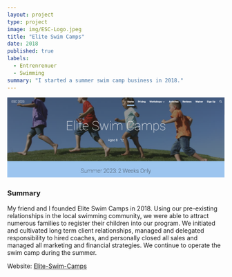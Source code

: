 ```yaml
---
layout: project
type: project
image: img/ESC-Logo.jpeg
title: "Elite Swim Camps"
date: 2018
published: true
labels:
  - Entrenrenuer
  - Swimming
summary: "I started a summer swim camp business in 2018."
---
```


<div class="text-center p-4">
  <img width="600px" src="../img/ESC-homepage.png" class="img-thumbnail" >
</div>

### Summary

My friend and I founded Elite Swim Camps in 2018. Using our pre-existing relationships in the local swimming community, we were able to attract numerous families to register their children into our program. We initiated and cultivated long term client relationships, managed and delegated responsibility to hired coaches, and personally closed all sales and managed all marketing and financial strategies. We continue to operate the swim camp during the summer.


Website: <a href="https://sites.google.com/view/esc-2023/home"><i class="large github icon "></i>Elite-Swim-Camps</a>
